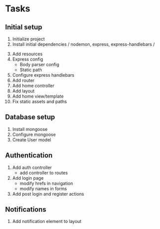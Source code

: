 # Tasks

## Initial setup
1. Initialize project
2. Install initial dependencies / nodemon, express, express-handlebars /
<!-- (npm i -D nodemon(dev dependency))
     (npm i express express-handlebars) -->
3. Add resources
4. Express config
    * Body parser config
    * Static path
5. Configure express handlebars  
6. Add router
7. Add home controller
8. Add layout
9. Add home view/template
10. Fix static assets and paths

## Database setup
1. Install mongoose
2. Configure mongoose
3. Create User model

## Authentication
1. Add auth controller
    * add controller to routes
2. Add login page
    * modify hrefs in navigation
    * modify names in forms
3. Add post login and register actions    

## Notifications
1. Add notification element to layout
